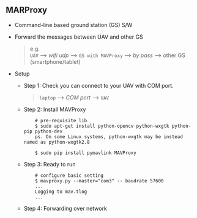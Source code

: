 MARProxy
-------------------------

- Command-line based ground station (GS) S/W
- Forward the messages between UAV and other GS
	> e.g. <br>
	> `UAV` --> *wifi udp* --> `GS with MAVProxy` --> *by pass* --> other GS (smartphone/tablet)

- Setup
	+ Step 1: Check you can connect to your UAV with COM port.
		> `laptop` --> *COM port* --> `UAV`
	
	+ Step 2: Install MAVProxy
	
		```
			# pre-requisite lib
			$ sudo apt-get install python-opencv python-wxgtk python-pip python-dev
			ps. On some Linux systems, python-wxgtk may be instead named as python-wxgtk2.8

			$ sudo pip install pymavlink MAVProxy
		```
	+ Step 3: Ready to run

		```
			# configure basic setting
			$ mavproxy.py --master="com3" -- baudrate 57600
			...
			Logging to mav.tlog
			...

		```
		
	+ Step 4: Forwarding over network

		